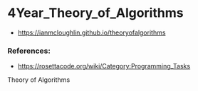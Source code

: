 # 4Year_Theory_of_Algorithms
- https://ianmcloughlin.github.io/theoryofalgorithms

### References: 
- https://rosettacode.org/wiki/Category:Programming_Tasks

Theory of Algorithms
